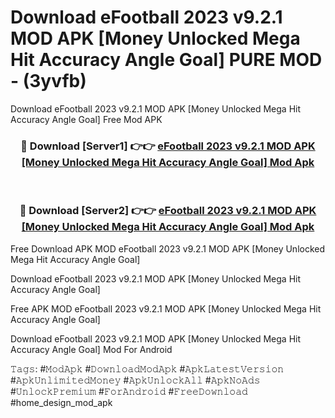 # Download eFootball 2023 v9.2.1 MOD APK [Money Unlocked Mega Hit Accuracy Angle Goal] PURE MOD - (3yvfb)
Download eFootball 2023 v9.2.1 MOD APK [Money Unlocked Mega Hit Accuracy Angle Goal] Free Mod APK

<div align="center">
<h3>🔴 Download [Server1] 👉👉 <a href="https://apk-comot.site?title=eFootball_2023_v9.2.1_MOD_APK_[Money_Unlocked_Mega_Hit_Accuracy_Angle_Goal]">eFootball 2023 v9.2.1 MOD APK [Money Unlocked Mega Hit Accuracy Angle Goal] Mod Apk</a></h3><br>

<h3>🔴 Download [Server2] 👉👉 <a href="https://apk-comot.site?title=eFootball_2023_v9.2.1_MOD_APK_[Money_Unlocked_Mega_Hit_Accuracy_Angle_Goal]">eFootball 2023 v9.2.1 MOD APK [Money Unlocked Mega Hit Accuracy Angle Goal] Mod Apk</a></h3>
</div>


Free Download APK MOD eFootball 2023 v9.2.1 MOD APK [Money Unlocked Mega Hit Accuracy Angle Goal]

Download eFootball 2023 v9.2.1 MOD APK [Money Unlocked Mega Hit Accuracy Angle Goal] 

Free APK MOD eFootball 2023 v9.2.1 MOD APK [Money Unlocked Mega Hit Accuracy Angle Goal] 

Download eFootball 2023 v9.2.1 MOD APK [Money Unlocked Mega Hit Accuracy Angle Goal] Mod For Android

𝚃𝚊𝚐𝚜: #𝙼𝚘𝚍𝙰𝚙𝚔 #𝙳𝚘𝚠𝚗𝚕𝚘𝚊𝚍𝙼𝚘𝚍𝙰𝚙𝚔 #𝙰𝚙𝚔𝙻𝚊𝚝𝚎𝚜𝚝𝚅𝚎𝚛𝚜𝚒𝚘𝚗 #𝙰𝚙𝚔𝚄𝚗𝚕𝚒𝚖𝚒𝚝𝚎𝚍𝙼𝚘𝚗𝚎𝚢 #𝙰𝚙𝚔𝚄𝚗𝚕𝚘𝚌𝚔𝙰𝚕𝚕 #𝙰𝚙𝚔𝙽𝚘𝙰𝚍𝚜 #𝚄𝚗𝚕𝚘𝚌𝚔𝙿𝚛𝚎𝚖𝚒𝚞𝚖 #𝙵𝚘𝚛𝙰𝚗𝚍𝚛𝚘𝚒𝚍 #𝙵𝚛𝚎𝚎𝙳𝚘𝚠𝚗𝚕𝚘𝚊𝚍 #home_design_mod_apk